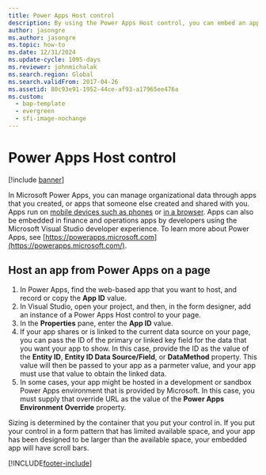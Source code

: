 ```yaml
---
title: Power Apps Host control
description: By using the Power Apps Host control, you can embed an app from Power Apps into one of the finance and operations apps.
author: jasongre
ms.author: jasongre
ms.topic: how-to
ms.date: 12/31/2024
ms.update-cycle: 1095-days
ms.reviewer: johnmichalak
ms.search.region: Global
ms.search.validFrom: 2017-04-26
ms.assetid: 80c93e91-1952-44ce-af93-a17965ee476a
ms.custom:
  - bap-template
  - evergreen
  - sfi-image-nochange
---
```


# Power Apps Host control

[!include [banner](../includes/banner.md)]

In Microsoft Power Apps, you can manage organizational data through apps that you created, or apps that someone else created and shared with you. Apps run on [mobile devices such as phones](https://powerapps.microsoft.com/tutorials/run-app-client/) or [in a browser](https://powerapps.microsoft.com/tutorials/run-app-browser/). Apps can also be embedded in finance and operations apps by developers using the Microsoft Visual Studio developer experience. To learn more about Power Apps, see [https://powerapps.microsoft.com](https://powerapps.microsoft.com/).

## Host an app from Power Apps on a page

1.  In Power Apps, find the web-based app that you want to host, and record or copy the **App ID** value.
2.  In Visual Studio, open your project, and then, in the form designer, add an instance of a Power Apps Host control to your page.
3.  In the **Properties** pane, enter the **App ID** value.
4.  If your app shares or is linked to the current data source on your page, you can pass the ID of the primary or linked key field for the data that you want your app to show. In this case, provide the ID as the value of the **Entity ID**, **Entity ID Data Source/Field**, or **DataMethod** property. This value will then be passed to your app as a parmeter value, and your app must use that value to obtain the linked data. 
5.  In some cases, your app might be hosted in a development or sandbox Power Apps environment that is provided by Microsoft. In this case, you must supply that override URL as the value of the **Power Apps Environment Override** property.

Sizing is determined by the container that you put your control in. If you put your control in a form pattern that has limited available space, and your app has been designed to be larger than the available space, your embedded app will have scroll bars.


[!INCLUDE[footer-include](../../../includes/footer-banner.md)]
